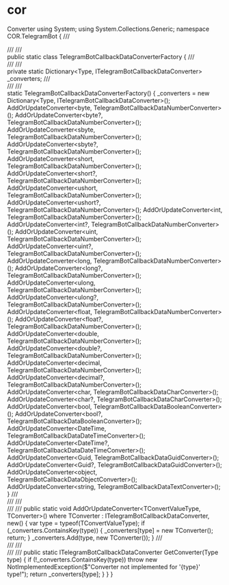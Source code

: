 # cor
Converter 
using System; using System.Collections.Generic; namespace COR.TelegramBot { /// <summary> /// /// </summary> public static class TelegramBotCallbackDataConverterFactory { /// <summary> /// /// </summary> private static Dictionary<Type, ITelegramBotCallbackDataConverter> _converters; /// <summary> /// /// </summary> static TelegramBotCallbackDataConverterFactory() { _converters = new Dictionary<Type, ITelegramBotCallbackDataConverter>(); AddOrUpdateConverter<byte, TelegramBotCallbackDataNumberConverter>(); AddOrUpdateConverter<byte?, TelegramBotCallbackDataNumberConverter>(); AddOrUpdateConverter<sbyte, TelegramBotCallbackDataNumberConverter>(); AddOrUpdateConverter<sbyte?, TelegramBotCallbackDataNumberConverter>(); AddOrUpdateConverter<short, TelegramBotCallbackDataNumberConverter>(); AddOrUpdateConverter<short?, TelegramBotCallbackDataNumberConverter>(); AddOrUpdateConverter<ushort, TelegramBotCallbackDataNumberConverter>(); AddOrUpdateConverter<ushort?, TelegramBotCallbackDataNumberConverter>(); AddOrUpdateConverter<int, TelegramBotCallbackDataNumberConverter>(); AddOrUpdateConverter<int?, TelegramBotCallbackDataNumberConverter>(); AddOrUpdateConverter<uint, TelegramBotCallbackDataNumberConverter>(); AddOrUpdateConverter<uint?, TelegramBotCallbackDataNumberConverter>(); AddOrUpdateConverter<long, TelegramBotCallbackDataNumberConverter>(); AddOrUpdateConverter<long?, TelegramBotCallbackDataNumberConverter>(); AddOrUpdateConverter<ulong, TelegramBotCallbackDataNumberConverter>(); AddOrUpdateConverter<ulong?, TelegramBotCallbackDataNumberConverter>(); AddOrUpdateConverter<float, TelegramBotCallbackDataNumberConverter>(); AddOrUpdateConverter<float?, TelegramBotCallbackDataNumberConverter>(); AddOrUpdateConverter<double, TelegramBotCallbackDataNumberConverter>(); AddOrUpdateConverter<double?, TelegramBotCallbackDataNumberConverter>(); AddOrUpdateConverter<decimal, TelegramBotCallbackDataNumberConverter>(); AddOrUpdateConverter<decimal?, TelegramBotCallbackDataNumberConverter>(); AddOrUpdateConverter<char, TelegramBotCallbackDataCharConverter>(); AddOrUpdateConverter<char?, TelegramBotCallbackDataCharConverter>(); AddOrUpdateConverter<bool, TelegramBotCallbackDataBooleanConverter>(); AddOrUpdateConverter<bool?, TelegramBotCallbackDataBooleanConverter>(); AddOrUpdateConverter<DateTime, TelegramBotCallbackDataDateTimeConverter>(); AddOrUpdateConverter<DateTime?, TelegramBotCallbackDataDateTimeConverter>(); AddOrUpdateConverter<Guid, TelegramBotCallbackDataGuidConverter>(); AddOrUpdateConverter<Guid?, TelegramBotCallbackDataGuidConverter>(); AddOrUpdateConverter<object, TelegramBotCallbackDataObjectConverter>(); AddOrUpdateConverter<string, TelegramBotCallbackDataTextConverter>(); } /// <summary> /// /// </summary> /// <typeparam name="TConverter"></typeparam> /// <param name="type"></param> public static void AddOrUpdateConverter<TConvertValueType, TConverter>() where TConverter : ITelegramBotCallbackDataConverter, new() { var type = typeof(TConvertValueType); if (_converters.ContainsKey(type)) { _converters[type] = new TConverter(); return; } _converters.Add(type, new TConverter()); } /// <summary> /// /// </summary> /// <param name="type"></param> /// <returns></returns> public static ITelegramBotCallbackDataConverter GetConverter(Type type) { if (!_converters.ContainsKey(type)) throw new NotImplementedException($"Converter not implemented for '{type}' type!"); return _converters[type]; } } }
